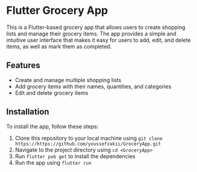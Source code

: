 

# Flutter Grocery App

This is a Flutter-based grocery app that allows users to create shopping lists and manage their grocery items. The app provides a simple and intuitive user interface that makes it easy for users to add, edit, and delete items, as well as mark them as completed.

## Features

- Create and manage multiple shopping lists
- Add grocery items with their names, quantities, and categories
- Edit and delete grocery items


## Installation

To install the app, follow these steps:

1. Clone this repository to your local machine using `git clone https://https://github.com/youssefzakii/GroceryApp.git`
2. Navigate to the project directory using `cd <GroceryApp>`
3. Run `flutter pub get` to install the dependencies
4. Run the app using `flutter run`






